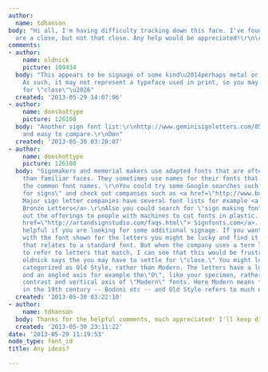 ```yaml
---
author:
  name: tdhanson
body: "Hi all, I'm having difficulty tracking down this face. I've found a few that
  are a close, but not that close. Any help would be appreciated!\r\n\r\n[img:sites/default/files/old-images/typesample_5130.jpg]"
comments:
- author:
    name: oldnick
    picture: 109434
  body: "This appears to be signage of some kind\u2014perhaps metal or plastic letters.
    As such, it may not represent a typeface used in print, so you may have to settle
    for \"close\"\u2026"
  created: '2013-05-29 14:07:06'
- author:
    name: donshottype
    picture: 126100
  body: "Another sign font list:\r\nhttp://www.geminisignletters.com/05styles.htm\r\nShort
    and easy to compare.\r\nDon"
  created: '2013-05-30 03:20:07'
- author:
    name: donshottype
    picture: 126100
  body: "Signmakers and memorial makers use adapted fonts that are often lower contrast
    than familiar faces. They sometimes use names for their fonts that differ from
    the common font names. \r\nYou could try some Google searches such as \"letters
    for signs\" and check out companies such as <a href=\"http://www.buysignletters.com/signdesigns/shopping2/default.asp\">BuySignLetters.com</a>.
    Major sign letter companies have several font lists for example <a href=\"\r\nhttp://www.buysignletters.com/signdesigns/shopping2/shopdisplaysubcat.asp?id=25&cat=Cast+Bronze+Letters+Click+Font+For+Sizes+And+Pricing\">Cast
    Bronze Letters</a>.\r\nAlso you could search for \"sign making fonts\" and check
    out the offerings to people with machines to cut fonts in plastic. See for example<a
    href=\"http://artandsignstudio.com/faqs.html\"> Signfonts.com</a>. \r\nThis is
    helpful if you are looking for some additional signage. If you want to print something
    with the font shown for the letters you might be lucky and find it under a name
    that relates to a standard font. But when the company uses a term like \"architectural\"
    to refer to letters that match, I can see that this would be frustrating.\r\nAs
    oldnick says the you may have to settle for \"close.\" You might look at fonts
    categorized as Old Style, rather than Modern. The letters have a lower contrast
    and an angled axis for example the\"O\", like your specimen, rather than the high
    contrast and vertical axis of \"Modern\" fonts. Here Modern means the style popular
    in the 19th century -- Bodoni etc -- and Old Style refers to much earlier styles.\r\nDon\r\n"
  created: '2013-05-30 03:22:10'
- author:
    name: tdhanson
  body: Thanks for the helpful comments, much appreciated! I'll keep digging.
  created: '2013-05-30 23:11:22'
date: '2013-05-29 11:19:53'
node_type: font_id
title: Any ideas?

---
```

